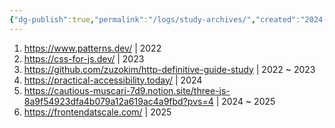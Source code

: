 ```yaml
---
{"dg-publish":true,"permalink":"/logs/study-archives/","created":"2024-09-01","updated":"2025-06-01"}
---
```


1. https://www.patterns.dev/ | 2022
2. https://css-for-js.dev/ | 2023
3. https://github.com/zuzokim/http-definitive-guide-study | 2022 ~ 2023
4. https://practical-accessibility.today/ | 2024
5. https://cautious-muscari-7d9.notion.site/three-js-8a9f54923dfa4b079a12a619ac4a9fbd?pvs=4 | 2024 ~ 2025
6. https://frontendatscale.com/ | 2025